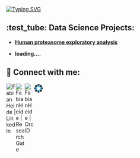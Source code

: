<a href="https://github.com/FabianHeide"><img src="https://readme-typing-svg.demolab.com?font=Roboto&size=32&duration=2000&pause=0&color=000000FF&multiline=true&repeat=false&width=700&height=100&lines=Fabian+Heide+;Biochemist+and+Data+Analyst" alt="Typing SVG" /></a>

<h2> :test_tube: Data Science Projects:</h2>

- <b><a href="https://github.com/FabianHeide/XRD_protein_analysis">Human proteasome exploratory analysis</a></b>  
  

- <b>loading....</b>


<h2> 🤳 Connect with me:</h2>

[<img align="left" alt="FabianHeide | LinkedIn" width="26px" src="https://cdn.jsdelivr.net/npm/simple-icons@v3/icons/linkedin.svg" />][linkedin]
[<img align="left" alt="FabianHeide | ResearchGate" width="24px" src="https://cdn.jsdelivr.net/npm/simple-icons@3.13.0/icons/researchgate.svg" />][researchgate]
[<img align="left" alt="FabianHeide | OrcID" width="24px" src="https://cdn.jsdelivr.net/npm/simple-icons@3.13.0/icons/orcid.svg" />][orcid]
[<img align="left" alt="FabianHeide | OrcID" width="26px" src="https://github.com/FabianHeide/background_data/blob/main/cos-shield.png" />][osf]

[researchgate]: https://www.researchgate.net/profile/Fabian-Heide
[linkedin]: https://www.linkedin.com/in/FabianHeide
[orcid]: https://orcid.org/0000-0002-6849-3177
[osf]: https://osf.io/3sbw9/
  
<!--

#other options for profile page
<h1>Hi, I'm Fabian! <br/><a href="https://github.com/FabianHeide">Data Analyst - Data Scientist</a>  
Here are some ideas to get you started:

- 🔭 I’m currently working on ...
- 🌱 I’m currently learning ...
- 👯 I’m looking to collaborate on ...
- 🤔 I’m looking for help with ...
- 💬 Ask me about ...
- 📫 How to reach me: ...
- 😄 Pronouns: ...
- ⚡ Fun fact: ...
-->
